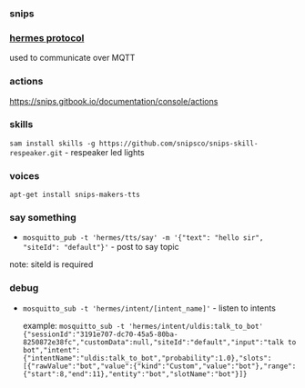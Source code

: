 ### snips

### [hermes protocol](https://snips.gitbook.io/documentation/ressources/hermes-protocol)

used to communicate over MQTT

### actions

https://snips.gitbook.io/documentation/console/actions

### skills

`sam install skills -g https://github.com/snipsco/snips-skill-respeaker.git` - respeaker led lights

### voices

`apt-get install snips-makers-tts`

### say something

* `mosquitto_pub -t 'hermes/tts/say' -m '{"text": "hello sir", "siteId": "default"}'` - post to say topic

note: siteId is required

### debug

* `mosquitto_sub -t 'hermes/intent/[intent_name]'` - listen to intents

  example: `mosquitto_sub -t 'hermes/intent/uldis:talk_to_bot'
  {"sessionId":"3191e707-dc70-45a5-80ba-8250872e38fc","customData":null,"siteId":"default","input":"talk to bot","intent":{"intentName":"uldis:talk_to_bot","probability":1.0},"slots":[{"rawValue":"bot","value":{"kind":"Custom","value":"bot"},"range":{"start":8,"end":11},"entity":"bot","slotName":"bot"}]}`
